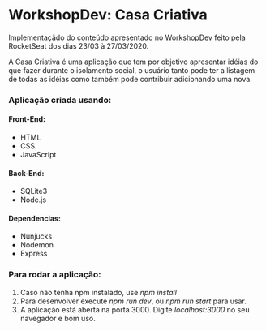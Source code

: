 # WorkshopDev: Casa Criativa

Implementaçãdo do conteúdo apresentado no [WorkshopDev](https://www.youtube.com/playlist?list=PL85ITvJ7FLohGTWaE_p0J6B-TLmQbN4ka) feito pela RocketSeat dos dias 23/03 à 27/03/2020.

A Casa Criativa é uma aplicação que tem por objetivo apresentar idéias do que fazer durante o isolamento social, o usuário tanto pode ter a listagem de todas as idéias como também pode contribuir adicionando uma nova.

### Aplicação criada usando:
#### Front-End:
* HTML
* CSS.
* JavaScript
#### Back-End:
* SQLite3
* Node.js

#### Dependencias:
* Nunjucks
* Nodemon
* Express

### Para rodar a aplicação:
1. Caso não tenha npm instalado, use _npm install_
2. Para desenvolver execute _npm run dev_, ou _npm run start_ para usar.
3. A aplicação está aberta na porta 3000. Digite _localhost:3000_ no seu navegador e bom uso.
